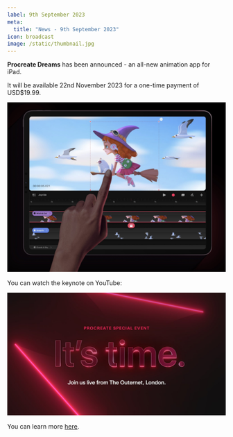 ```yaml
---
label: 9th September 2023
meta:
  title: "News - 9th September 2023"
icon: broadcast
image: /static/thumbnail.jpg
---
```


**Procreate Dreams** has been announced - an all-new animation app for iPad.

It will be available 22nd November 2023 for a one-time payment of USD$19.99.

![](/static/procreate-dreams-screenshot.jpg)

You can watch the keynote on YouTube:

[![](/static/procreate-dreams.jpeg)](https://www.youtube.com/watch?v=tqx3i_-Qvw4)

You can learn more [here](https://procreate.com/dreams).
